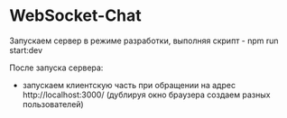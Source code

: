 # WebSocket-Chat

Запускаем сервер в режиме разработки, выполняя скрипт - npm run start:dev

После запуска сервера:
- запускаем клиентскую часть при обращении на адрес http://localhost:3000/ (дублируя окно браузера создаем разных пользователей)
